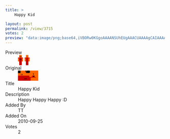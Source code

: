 ```yaml
---
title: >
    Happy Kid

layout: post
permalink: /view/3715
votes: 2
preview: "data:image/png;base64,iVBORw0KGgoAAAANSUhEUgAAACUAAAAgCAIAAAAaMSbnAAAABnRSTlMA/wD/AP5AXyvrAAAAn0lEQVRIie2WUQ7AEAyG22U34kzbmbYzcSX2tlinwqIk5n8q0Xz+ooHeO7i1LxDV4eLzRBnpzAoxRXh40kCW5zcaCPKIp+oW1/eURBlZnkQNQ7W+n2gKE5R/vEWLZTtu7W9VwYFZ5qYo/lBL03v3F/0MNFRWb3+hqptL8QxA6VP5wjPJYX2etEbnYfh/4Zoh6ZmcctJHr+fkTd7k/Yd3Ac6JJHAV3GTpAAAAAElFTkSuQmCC"
---
```

<dl class="side-by-side">
<dt>Preview</dt>
<dd>
    <img class="preview" src="data:image/png;base64,iVBORw0KGgoAAAANSUhEUgAAACUAAAAgCAIAAAAaMSbnAAAABnRSTlMA/wD/AP5AXyvrAAAAn0lEQVRIie2WUQ7AEAyG22U34kzbmbYzcSX2tlinwqIk5n8q0Xz+ooHeO7i1LxDV4eLzRBnpzAoxRXh40kCW5zcaCPKIp+oW1/eURBlZnkQNQ7W+n2gKE5R/vEWLZTtu7W9VwYFZ5qYo/lBL03v3F/0MNFRWb3+hqptL8QxA6VP5wjPJYX2etEbnYfh/4Zoh6ZmcctJHr+fkTd7k/Yd3Ac6JJHAV3GTpAAAAAElFTkSuQmCC">
</dd>
<dt>Original</dt>
<dd>
    <img class="preview" src="data:image/png;base64,iVBORw0KGgoAAAANSUhEUgAAAEAAAAAgCAYAAACinX6EAAAAm0lEQVR42u3VQQ6AIAwEwH2tr+VP6FVCIFAtsN1DEw/GlsliASC3Kl+2qn3n756D8/kB9HoJgBlgtATAAjALERqA6h/QWomrDv2aaVXjL1EF4AFQRlcJ2AjAgoBZZZYUwLLCTk8PxRUQgBUgPVHeqXoDl+9br6UABCCAvQC8QQVw+gHo1iAFACrPEEBgAEQGSBEToC0gAAEcA3ADF2CCXzX0qGYAAAAASUVORK5CYII=">
</dd>
<dt>Title</dt>
<dd>Happy Kid</dd>
<dt>Description</dt>
<dd>Happy Happy Happy :D</dd>
<dt>Added By</dt>
<dd>TT</dd>
<dt>Added On</dt>
<dd>2010-09-25</dd>
<dt>Votes</dt>
<dd>2</dd>
</dl>
